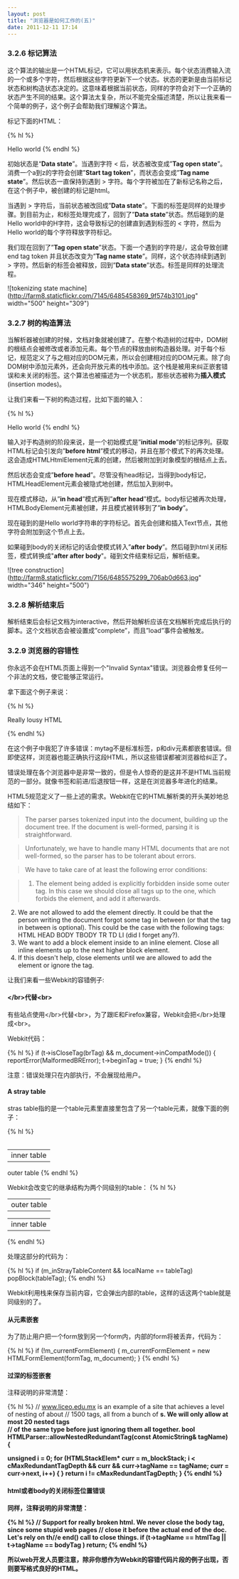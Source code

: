 ```yaml
---
layout: post
title: "浏览器是如何工作的(五)"
date: 2011-12-11 17:14 
---
```

### 3.2.6 标记算法

这个算法的输出是一个HTML标记，它可以用状态机来表示。每个状态消费输入流的一个或多个字符，然后根据这些字符更新下一个状态。状态的更新是由当前标记状态和树构造状态决定的。这意味着根据当前状态，同样的字符会对下一个正确的状态产生不同的结果。这个算法太复杂，所以不能完全描述清楚，所以让我来看一个简单的例子，这个例子会帮助我们理解这个算法。

标记下面的HTML：

{% hl %}
<html>
  <body>
    Hello world
  </body>
</html>
{% endhl %}

初始状态是“**Data state**”。当遇到字符 < 后，状态被改变成”**Tag open state**”。消费一个a到z的字符会创建”**Start tag token**”，而状态会变成”**Tag name state**”。然后状态一直保持到遇到 > 字符。每个字符被加在了新标记名称之后，在这个例子中，被创建的标记是html。

当遇到 > 字符后，当前状态被改回成”**Data state**”。下面的<body>标签是同样的处理步骤。到目前为止，<html>和<body>标签处理完成了，回到了”**Data state**”状态。然后碰到的是Hello world中的H字符，这会导致标记的创建直到遇到</body>标签的 < 字符，然后为Hello world的每个字符释放字符标记。

我们现在回到了”**Tag open state**”状态。下面一个遇到的字符是/，这会导致创建 end tag token 并且状态改变为”**Tag name state**”。同样，这个状态持续到遇到 > 字符。然后新的标签会被释放，回到”**Data state**”状态。</html>标签是同样的处理流程。

![tokenizing state machine](http://farm8.staticflickr.com/7145/6485458369_9f574b3101.jpg" width="500" height="309")

### 3.2.7 树的构造算法

当解析器被创建的时候，文档对象就被创建了。在整个构造树的过程中，DOM树的根结点会被修改或者添加元素。每个节点的释放由树构造器处理。对于每个标记，规范定义了与之相对应的DOM元素，所以会创建相对应的DOM元素。除了向DOM树中添加元素外，还会向开放元素的栈中添加。这个栈是被用来纠正嵌套错误和未关闭的标签。这个算法也被描述为一个状态机，那些状态被称为**插入模式**(insertion modes)。

让我们来看一下树的构造过程，比如下面的输入：

{% hl %}
<html>
  <body>
    Hello world
  </body>
</html>
{% endhl %}

输入对于构造树的阶段来说，是一个初始模式是”**initial mode**”的标记序列。获取HTML标记会引发向”**before html**”模式的移动，并且在那个模式下的再次处理。这会造成HTMLHtmlElement元素的创建，然后被附加到对象模型的根结点上去。

然后状态会变成”**before head**”。尽管没有head标记，当得到body标记，HTMLHeadElement元素会被隐式地创建，然后加入到树中。

现在模式移动，从”**in head**”模式再到”**after head**”模式。body标记被再次处理，HTMLBodyElement元素被创建，并且模式被转移到了”**in body**”。

现在碰到的是Hello world字符串的字符标记。首先会创建和插入Text节点，其他字符会附加到这个节点上去。

如果碰到body的关闭标记的话会使模式转入”**after body**”。然后碰到html关闭标签，模式转换成"**after after body**"。碰到文件结束标记后，解析结束。

![tree construction](http://farm8.staticflickr.com/7156/6485575299_706ab0d663.jpg" width="346" height="500")

### 3.2.8 解析结束后

解析结束后会标记文档为interactive，然后开始解析应该在文档解析完成后执行的脚本。这个文档状态会被设置成”complete”，而且”load”事件会被触发。

### 3.2.9 浏览器的容错性

你永远不会在HTML页面上得到一个"Invalid Syntax"错误。浏览器会修复任何一个非法的文档，使它能够正常运行。

拿下面这个例子来说：

{% hl %}
<html>
  <mytag>
  </mytag>
  <div>
  <p>
  </div>
    Really lousy HTML
  </p>
</html>
{% endhl %}

在这个例子中我犯了许多错误：mytag不是标准标签，p和div元素都嵌套错误。但即使这样，浏览器也能正确执行这段HTML，所以这些错误都被浏览器给纠正了。

错误处理在各个浏览器中是非常一致的，但是令人惊奇的是这并不是HTML当前规范的一部分。就像书签和前进/后退按钮一样，这是在浏览器多年进化的结果。

HTML5规范定义了一些上述的需求。Webkit在它的HTML解析类的开头美妙地总结如下：

> The parser parses tokenized input into the document, building up the document tree. If the document is well-formed, parsing it is straightforward.  

> Unfortunately, we have to handle many HTML documents that are not well-formed, so the parser has to be tolerant about errors.  

> We have to take care of at least the following error conditions:  

> 1. The element being added is explicitly forbidden inside some outer tag. In this case we should close all tags up to the one, which forbids the element, and add it afterwards.
2. We are not allowed to add the element directly. It could be that the person writing the document forgot some tag in between (or that the tag in between is optional). This could be the case with the following tags: HTML HEAD BODY TBODY TR TD LI (did I forget any?).
3. We want to add a block element inside to an inline element. Close all inline elements up to the next higher block element.
4. If this doesn't help, close elements until we are allowed to add the element or ignore the tag.

让我们来看一些Webkit的容错例子:

#### \</br>代替\<br>

有些站点使用\</br>代替\<br>，为了跟IE和Firefox兼容，Webkit会把\</br>处理成\<br>。

Webkit代码：

{% hl %}
if (t->isCloseTag(brTag) && m_document->inCompatMode()) {
     reportError(MalformedBRError);
     t->beginTag = true;
}
{% endhl %}

注意：错误处理只在内部执行，不会展现给用户。

#### A stray table

stras table指的是一个table元素里直接里包含了另一个table元素，就像下面的例子：

{% hl %}
<table>
    <table>
        <tr><td>inner table</td></tr>
    </table>
    <tr><td>outer table</td></tr>
</table>
{% endhl %}

Webkit会改变它的继承结构为两个同级别的table：
{% hl %}
<table>
    <tr><td>outer table</td></tr>
</table>
<table>
    <tr><td>inner table</td></tr>
</table>
{% endhl %}

处理这部分的代码为：

{% hl %}
if (m_inStrayTableContent && localName == tableTag)
        popBlock(tableTag);
{% endhl %}

Webkit利用栈来保存当前内容，它会弹出内部的table，这样的话这两个table就是同级别的了。

#### 从元素嵌套

为了防止用户把一个form放到另一个form内，内部的form将被丢弃，代码为：

{% hl %}
if (!m_currentFormElement) {
        m_currentFormElement = new HTMLFormElement(formTag,    m_document);
}
{% endhl %}

#### 过深的标签嵌套

注释说明的非常清楚：

{% hl %}
// www.liceo.edu.mx is an example of a site that achieves a level of nesting of about 
// 1500 tags, all from a bunch of <b>s. We will only allow at most 20 nested tags   
// of the same type before just ignoring them all together.
bool HTMLParser::allowNestedRedundantTag(const AtomicString& tagName)
{

unsigned i = 0;
for (HTMLStackElem* curr = m_blockStack;
         i < cMaxRedundantTagDepth && curr && curr->tagName == tagName;
     curr = curr->next, i++) { }
return i != cMaxRedundantTagDepth;
}
{% endhl %}

#### html或者body的关闭标签位置错误

同样，注释说明的非常清楚：

{% hl %}
// Support for really broken html. We never close the body tag, since some stupid web pages 
// close it before the actual end of the doc. Let's rely on th//e end() call to close things.
if (t->tagName == htmlTag || t->tagName == bodyTag )
        return;
{% endhl %}

所以web开发人员要注意，除非你想作为Webkit的容错代码片段的例子出现，否则要写格式良好的HTML。

